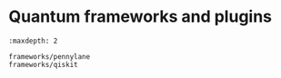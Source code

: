 # Quantum frameworks and plugins

```{toctree}
:maxdepth: 2

frameworks/pennylane
frameworks/qiskit
```
